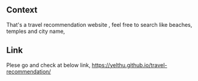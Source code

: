 ## Context
That's a travel recommendation website , feel free to search like beaches, temples and city name,

## Link
Plese go and check at below link,
https://yelthu.github.io/travel-recommendation/
